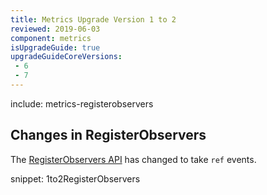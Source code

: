 ```yaml
---
title: Metrics Upgrade Version 1 to 2
reviewed: 2019-06-03
component: metrics
isUpgradeGuide: true
upgradeGuideCoreVersions:
 - 6
 - 7
---
```



include: metrics-registerobservers


## Changes in RegisterObservers

The [RegisterObservers API](/monitoring/metrics/raw.md#reporting-metrics-data-to-any-external-storage) has changed to take `ref` events.

snippet: 1to2RegisterObservers
